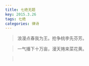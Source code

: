 ```yaml
---
title: 七绝无题
key: 2015.3.26
tags: 七绝
categories: 律诗
---
```


<blockquote class="blockquote-center">浪漫点春我为王。抢争桃李先芬芳。
</blockquote>
<blockquote class="blockquote-center">一气播下十万亩，漫天捲来菜花黄。
</blockquote>
<blockquote class="blockquote-center"></br>
</blockquote>
